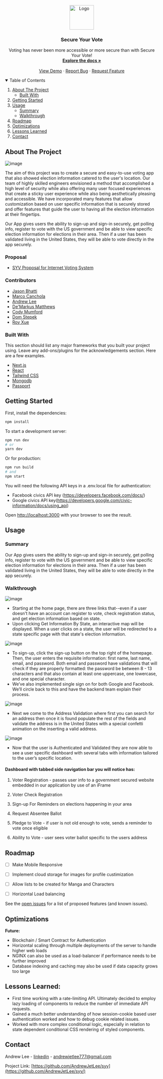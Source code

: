 <!-- PROJECT LOGO -->
<br />
<p align="center">
  <a href="https://github.com/othneildrew/Best-README-Template">
    <img src="https://github.com/blue-ocean-bubbles/syv/blob/main/public/logo.png" alt="Logo" width="80" height="80">
  </a>

  <h3 align="center">Secure Your Vote</h3>

  <p align="center">
    Voting has never been more accessible or more secure than with Secure Your Vote!
    <br />
    <a href="https://github.com/blue-ocean-bubbles/syv"><strong>Explore the docs »</strong></a>
    <br />
    <br />
    <a href="http://13.90.213.141/">View Demo</a>
    ·
    <a href="https://github.com/blue-ocean-bubbles/syv/issues">Report Bug</a>
    ·
    <a href="https://github.com/blue-ocean-bubbles/syv/issues">Request Feature</a>
  </p>
</p>



<!-- TABLE OF CONTENTS -->
<details open="open">
  <summary>Table of Contents</summary>
  <ol>
    <li>
      <a href="#about-the-project">About The Project</a>
      <ul>
        <li><a href="#built-with">Built With</a></li>
      </ul>
    </li>
    <li><a href="#getting-started">Getting Started</a> </li>
    <li>
      <a href="#usage">Usage</a>
      <ul>
        <li><a href="#summary">Summary</a></li>
        <li><a href="#walkthrough">Walkthrough</a></li>
      </ul>
    </li>
    <li><a href="#roadmap">Roadmap</a></li>
    <li><a href="#optimizations">Optimizations</a></li>
    <li><a href="#lessons-learned">Lessons Learned</a></li>
    <li><a href="#contact">Contact</a></li>
  </ol>
</details>

<!-- ABOUT THE PROJECT -->
## About The Project

![image](https://user-images.githubusercontent.com/73206753/120080209-ac9e7980-c06c-11eb-95c0-140fec9f7617.png)

The aim of this project was to create a secure and easy-to-use voting app that also showed election information catered to the user's location. Our team of highly skilled engineers envisioned a method that accomplished a high level of security while also offering many user focused experiences that create a sticky user experience while also being aesthetically pleasing and accessible. We have incorporated many features that allow customization based on user specific information that is securely stored and offer features that guide the user to having all the election information at their fingertips.   
 
Our App gives users the ability to sign-up and sign-in securely, get polling info, register to vote with the US government and be able to view specific election information for elections in their area. Then if a user has been validated living in the United States, they will be able to vote directly in the app securely.

### Proposal 
* [SYV Proposal for Internet Voting System](https://docs.google.com/document/d/112Ge8-ga15DVwH6p0OYwUTxvhhrLaUTq6ydi3Qdq_wU/edit)


### Contributors
* [Jason Bhatti](https://github.com/bhattibytes)
* [Marco Canchola](https://github.com/marcoantonio224)
* [Andrew Lee](https://github.com/andrewjetlee)
* [De'Markus Matthews](https://github.com/DManthonyx)
* [Cody Mumford](https://github.com/codymumford)
* [Dom Stepek](https://github.com/domstepek)
* [Roy Xue](https://github.com/mooseygoose)

### Built With

This section should list any major frameworks that you built your project using. Leave any add-ons/plugins for the acknowledgements section. Here are a few examples.
* [Next.js](https://getbootstrap.com)
* [React](https://reactjs.org/)
* [Tailwind CSS](https://tailwindcss.com)
* [Mongodb](https://www.mongodb.com/)
* [Passport](http://www.passportjs.org/)






## Getting Started

First, install the dependencies:

```bash
npm install
```

To start a development server:

```bash
npm run dev
# or
yarn dev
```

Or for production:

```bash
npm run build
# and
npm start
```

You will need the following API keys in a .env.local file for authentication:
* Facebook civics API key (https://developers.facebook.com/docs/)
* Google civics API key(https://developers.google.com/civic-information/docs/using_api)


Open [http://localhost:3000](http://localhost:3000) with your browser to see the result.

<!-- USAGE EXAMPLES -->
## Usage

### Summary
Our App gives users the ability to sign-up and sign-in securely, get polling info, register to vote with the US government and be able to view specific election information for elections in their area. Then if a user has been validated living in the United States, they will be able to vote directly in the app securely.     

### Walkthrough
![image](https://user-images.githubusercontent.com/73206753/120080209-ac9e7980-c06c-11eb-95c0-140fec9f7617.png)
* Starting at the home page, there are three links that--even if a user doesn't have an account can register to vote, check registration status, and get election information based on state.
* Upon clicking Get Information By State, an interactive map will be displayed. When a user clicks on a state, the user will be redirected to a state specific page with that state's election information.


![image](https://user-images.githubusercontent.com/73206753/120081774-1ec68c80-c074-11eb-865f-397055c74434.png)
* To sign-up, click the sign-up button on the top right of the homepage. Then, the user enters the requisite information: first name, last name, email, and password. Both email and password have validations that will check if they are properly formatted: the password be between 8 - 13 characters and that also contain at least one uppercase, one lowercase, and one special character.
* We’ve also implemented single sign on for both Google and Facebook. We’ll circle back to this and have the backend team explain their process. 


![image](https://user-images.githubusercontent.com/73206753/120082373-79adb300-c077-11eb-8b4c-dd9c8161e219.png)
* Next we come to the Address Validation where first you can search for an address then once it is found populate the rest of the fields and validate the address is in the United States with a special confetti animation on the inserting a valid address. 


![image](https://user-images.githubusercontent.com/73206753/120082435-f3de3780-c077-11eb-8c4a-1b8c21c76a42.png)
* Now that the user is Authenticated and Validated they are now able to see a user specific dashboard with several tabs with information tailored to the user’s specific location. 


<h4>Dashboard with tabbed side navigation bar you will notice has:</h4>
<ol>
  <li><p>Voter Registration - passes user info to a government secured website embedded in our application by use of an iFrame
</p></li>
  <li><p>Voter Check Registration</p></li>
  <li><p>Sign-up For Reminders on elections happening in your area
</p></li>
  <li><p>Request Absentee Ballot
</p></li>
  <li><p>Pledge to Vote - if user is not old enough to vote, sends a reminder to vote once eligible</p></li>
  <li><p>Ability to Vote - user sees voter ballot specific to the users address</p></li>
</ol>


<!-- ROADMAP -->
## Roadmap

- [ ] Make Mobile Responsive
- [ ] Implement cloud storage for images for profile custimization
- [ ] Allow lists to be created for Manga and Characters
- [ ] Horizontal Load balancing 



See the [open issues](https://github.com/othneildrew/Best-README-Template/issues) for a list of proposed features (and known issues).


## Optimizations

<!-- You don't have to include this section but interviewers *love* that you can not only deliver a final product that looks great but also functions efficiently. Did you write something then refactor it later and the result was 5x faster than the original implementation? Did you cache your assets? Things that you write in this section are **GREAT** to bring up in interviews and you can use this section as reference when studying for technical interviews! -->


**Future:**
* Blockchain / Smart Contract for Authentication
* Horizontal scaling through multiple deployments of the server to handle higher web loads
* NGINX can also be used as a load-balancer if performance needs to be further improved
* Database indexing and caching may also be used if data capacity grows too large


## Lessons Learned:

<!-- No matter what your experience level, being an engineer means continuously learning. Every time you build something you always have those *whoa this is awesome* or *fuck yeah I did it!* moments. This is where you should share those moments! Recruiters and interviewers love to see that you're self-aware and passionate about growing. -->

* First time working with a rate-limiting API. Ultimately decided to employ lazy loading of components to reduce the number of immediate API requests. 
* Gained a much better understanding of how session-cookie based user authentication worked and how to debug cookie related issues. 
* Worked with more complex conditional logic, especially in relation to state dependent conditional CSS rendering of styled components. 


<!-- CONTACT -->
## Contact

Andrew Lee - [linkedin](https://www.linkedin.com/in/andrewjetlee/) - andrewjetlee777@gmail.com

Project Link: [https://github.com/AndrewJetLee/syv](https://github.com/AndrewJetLee/syv/)



